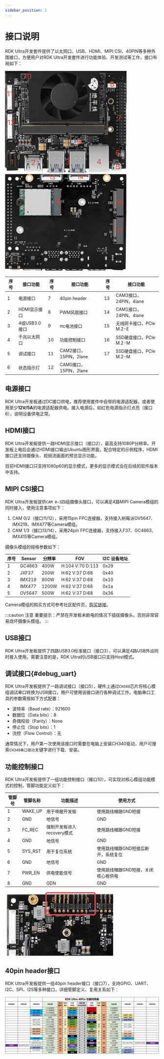 ```yaml
---
sidebar_position: 2
---
```


# 接口说明

RDK Ultra开发套件提供了以太网口、USB、HDMI、MIPI CSI、40PIN等多种外围接口，方便用户对RDK Ultra开发套件进行功能体验、开发测试等工作，接口布局如下：

![image-carrier-board1](./image/rdk_ultra/image-rdk-ultra-interface1.jpg)
![image-carrier-board2](./image/rdk_ultra/image-rdk-ultra-interface2.jpg) 

| 序号 | 接口功能        | 序号 | 接口功能                | 序号 | 接口功能               |
| ---- | --------------- | ---- | ----------------------- | ---- | ---------------------- |
| 1    | 电源接口        | 7    | 40pin header                     | 13   | CAM3接口，24PIN，4lane     |
| 2    | HDMI显示接口        | 8    | PWM风扇接口                    | 14   | CAM1接口，24PIN，4lane       |
| 3    | 4组USB3.0接口   | 9    | rtc电池接口                        | 15   | 无线网卡接口，PCIe M.2-E    |
| 4    | 千兆以太网口     | 10   |  功能控制接口                      | 16   | SSD硬盘接口，PCIe M.2-M     |
| 5    | 调试接口         | 11   | CAM2接口，15PIN，2lane            | 17   | SSD硬盘接口，PCIe M.2-M        |
| 6    | 状态指示灯       | 12   | CAM0接口，15PIN，2lane             |  |  |

## 电源接口

RDK Ultra开发板通过DC接口供电，推荐使用套件中自带的电源适配器，或者使用至少**12V/5A**的电源适配器供电。接入电源后，如红色电源指示灯点亮（接口6），说明设备供电正常。

## HDMI接口

RDK Ultra开发板提供一路HDMI显示接口（接口2），最高支持1080P分辨率。开发板上电后会通过HDMI接口输出Ubuntu图形界面，配合特定的示例程序，HDMI接口还支持摄像头、视频流画面的预览显示功能。

目前HDMI接口只支持1080p60的显示模式，更多的显示模式会在后续的软件版本中支持。

## MIPI CSI接口

RDK Ultra开发板提供`CAM 0~3`四组摄像头接口，可以满足4路MIPI Camera模组的同时接入，使用注意事项如下：

1. CAM 0/2（接口11/12），采用15pin FPC连接器，支持接入树莓派OV5647、IMX219、IMX477等Camera模组。
2. CAM 1/3（接口13/14），采用24pin FPC连接器，支持接入F37、GC4663、IMX415等Camera模组。

摄像头模组的规格参数如下：

| 序号 | Sensor | 分辨率 | FOV              | I2C 设备地址 |
| ---- | ------ | ------ | ---------------- | ------------ |
| 1    | GC4663 | 400W   | H:104 V:70 D:113 | 0x29         |
| 2    | JXF37  | 200W   | H:62  V:37 D:68  | 0x40         |
| 3    | IMX219 | 800W   | H:62  V:37 D:68  | 0x10         |
| 4    | IMX477 | 1200W  | H:62  V:37 D:68  | 0x1a         |
| 5    | OV5647 | 500W   | H:62  V:37 D:68  | 0x36         |

Camera模组的购买方式可参考社区配件页，[购买链接](https://developer.horizon.cc/accessory)。

:::caution 注意
重要提示：严禁在开发板未断电的情况下插拔摄像头，否则非常容易烧坏摄像头模组。
:::

## USB接口

RDK Ultra开发板提供了四路USB3.0标准接口（接口3），可以满足4路USB外设同时接入使用。需要注意的是，RDK Ultra的USB接口只支持Host模式。

## 调试接口{#debug_uart}

RDK Ultra开发板提供了一路调试接口（接口5），硬件上通过`CH340`芯片将核心模组调试串口转换为USB接口，用户可使用该接口进行各种调试工作。电脑串口工具的参数需按如下方式配置：

- 波特率（Baud rate）：921600
- 数据位（Data bits）：8
- 奇偶校验（Parity）：None
- 停止位（Stop bits）：1
- 流控（Flow Control）：无

通常情况下，用户第一次使用该接口时需要在电脑上安装CH340驱动，用户可搜索`CH340串口驱动`关键字进行下载、安装。

## 功能控制接口

RDK Ultra开发板提供了一组功能控制接口（接口10），可实现对核心模组功能模式的控制，管脚功能定义如下：

| 管脚号 | 管脚名称 | 功能描述                       | 使用方式                            |
| ------ | -------- | ------------------------------ | ----------------------------------- |
| 1      | WAKE_UP  | 用于唤醒开发板                 | 使用跳线帽跟GND短接                      |
| 2      | GND      | 地信号                        | GND                                     |
| 3      | FC_REC   | 强制开发板进入recovery模式      | 使用跳线帽跟GND短接                     |
| 4      | GND      | 地信号                        |  GND                                    |
| 5      | SYS_RST  | 用于复位系统                   | 使用跳线帽跟GND短接后断开，系统复位        |
| 6      | GND      | 地信号                        | GND                                      |
| 7      | PWR_EN   | 供电使能信号                   | 使用跳线帽跟GND短接，关闭核心板供电        |
| 8      | GND      | GDN                          | GND                                 |


![image-carrier-board-control-pin1](./image/rdk_ultra/image-rdk-ultra-interface-control.jpg)  

## 40pin header接口

RDK Ultra开发板提供一组40pin header接口（接口7），支持GPIO、UART、I2C、SPI、I2S等多种接口，详细管脚定义、复用关系如下：

![image-40pin-header](./image/rdk_ultra/image-rdk-ultra-interface-40pin.jpg)
